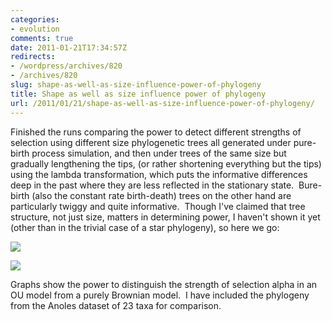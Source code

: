 ```yaml
---
categories:
- evolution
comments: true
date: 2011-01-21T17:34:57Z
redirects:
- /wordpress/archives/820
- /archives/820
slug: shape-as-well-as-size-influence-power-of-phylogeny
title: Shape as well as size influence power of phylogeny
url: /2011/01/21/shape-as-well-as-size-influence-power-of-phylogeny/
---
```


Finished the runs comparing the power to detect different strengths of selection using different size phylogenetic trees all generated under pure-birth process simulation, and then under trees of the same size but gradually lengthening the tips, (or rather shortening everything but the tips) using the lambda transformation, which puts the informative differences deep in the past where they are less reflected in the stationary state.  Bure-birth (also the constant rate birth-death) trees on the other hand are particularly twiggy and quite informative.  Though I've claimed that tree structure, not just size, matters in determining power, I haven't shown it yet (other than in the trivial case of a star phylogeny), so here we go:

![]( http://farm6.staticflickr.com/5121/5376804358_12cd91f9cd_o.png )


![]( http://farm6.staticflickr.com/5006/5376203207_741f2818ba_o.png )


Graphs show the power to distinguish the strength of selection alpha in an OU model from a purely Brownian model.  I have included the phylogeny from the Anoles dataset of 23 taxa for comparison.
